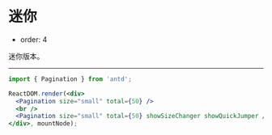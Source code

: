 # 迷你

- order: 4

迷你版本。

---

````jsx
import { Pagination } from 'antd';

ReactDOM.render(<div>
  <Pagination size="small" total={50} />
  <br />
  <Pagination size="small" total={50} showSizeChanger showQuickJumper />
</div>, mountNode);
````
